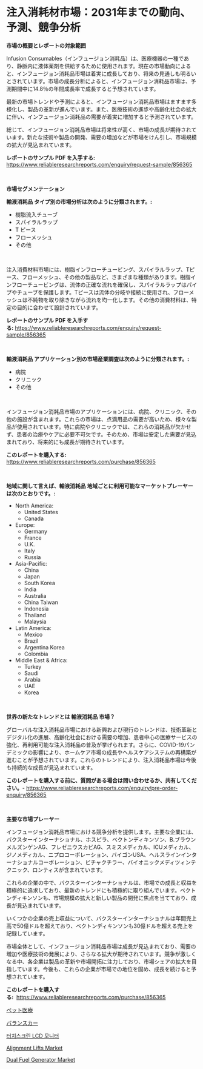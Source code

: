 <p><h1>注入消耗材市場：2031年までの動向、予測、競争分析</h1></p><p><strong>市場の概要とレポートの対象範囲</strong></p>
<p><p>Infusion Consumables（インフュージョン消耗品）は、医療機器の一種であり、静脈内に液体薬剤を供給するために使用されます。現在の市場動向によると、インフュージョン消耗品市場は着実に成長しており、将来の見通しも明るいとされています。市場の成長分析によると、インフュージョン消耗品市場は、予測期間中に14.8％の年間成長率で成長すると予想されています。</p><p>最新の市場トレンドや予測によると、インフュージョン消耗品市場はますます多様化し、製品の革新が進んでいます。また、医療技術の進歩や高齢化社会の拡大に伴い、インフュージョン消耗品の需要が着実に増加すると予測されています。</p><p>総じて、インフュージョン消耗品市場は将来性が高く、市場の成長が期待されています。新たな技術や製品の開発、需要の増加などが市場をけん引し、市場規模の拡大が見込まれています。</p></p>
<p><strong>レポートのサンプル PDF を入手する:</strong> <a href="https://www.reliableresearchreports.com/enquiry/request-sample/856365">https://www.reliableresearchreports.com/enquiry/request-sample/856365</a></p>
<p>&nbsp;</p>
<p><strong>市場セグメンテーション</strong></p>
<p><strong>輸液消耗品 タイプ別の市場分析は次のように分類されます。:</strong></p>
<p><ul><li>樹脂流入チューブ</li><li>スパイラルラップ</li><li>T ピース</li><li>フローメッシュ</li><li>その他</li></ul></p>
<p>&nbsp;</p>
<p><p>注入消費材料市場には、樹脂インフローチュービング、スパイラルラップ、Tピース、フローメッシュ、その他の製品など、さまざまな種類があります。樹脂インフローチュービングは、流体の正確な流れを確保し、スパイラルラップはパイプやチューブを保護します。Tピースは流体の分岐や接続に使用され、フローメッシュは不純物を取り除きながら流れを均一化します。その他の消費材料は、特定の目的に合わせて設計されています。</p></p>
<p><strong>レポートのサンプル PDF を入手する:</strong>&nbsp;<a href="https://www.reliableresearchreports.com/enquiry/request-sample/856365">https://www.reliableresearchreports.com/enquiry/request-sample/856365</a></p>
<p>&nbsp;</p>
<p><strong> 輸液消耗品 アプリケーション別の市場産業調査は次のように分類されます。:</strong></p>
<p><ul><li>病院</li><li>クリニック</li><li>その他</li></ul></p>
<p>&nbsp;</p>
<p><p>インフュージョン消耗品市場のアプリケーションには、病院、クリニック、その他の施設が含まれます。これらの市場は、点滴用品の需要が高いため、様々な製品が使用されています。特に病院やクリニックでは、これらの消耗品が欠かせず、患者の治療やケアに必要不可欠です。そのため、市場は安定した需要が見込まれており、将来的にも成長が期待されています。</p></p>
<p><strong>このレポートを購入する:</strong>&nbsp; <a href="https://www.reliableresearchreports.com/purchase/856365">https://www.reliableresearchreports.com/purchase/856365</a></p>
<p>&nbsp;</p>
<p><strong>地域に関して言えば、輸液消耗品 地域ごとに利用可能なマーケットプレーヤーは次のとおりです。:</strong></p>
<p><ul>
    <li>
        North America:
        <ul>
            <li>United States</li>
            <li>Canada</li>
        </ul>
    </li>
    <li>
        Europe:
        <ul>
            <li>Germany</li>
            <li>France</li>
            <li>U.K.</li>
            <li>Italy</li>
            <li>Russia</li>
        </ul>
    </li>
    <li>
        Asia-Pacific:
        <ul>
            <li>China</li>
            <li>Japan</li>
            <li>South Korea</li>
            <li>India</li>
            <li>Australia</li>
            <li>China Taiwan</li>
            <li>Indonesia</li>
            <li>Thailand</li>
            <li>Malaysia</li>
        </ul>
    </li>
    <li>
        Latin America:
        <ul>
            <li>Mexico</li>
            <li>Brazil</li>
            <li>Argentina Korea</li>
            <li>Colombia</li>
        </ul>
    </li>
    <li>
        Middle East & Africa:
        <ul>
            <li>Turkey</li>
            <li>Saudi</li>
            <li>Arabia</li>
            <li>UAE</li>
            <li>Korea</li>
        </ul>
    </li>
    </ul></p>
<p>&nbsp;</p>
<p><strong>世界の新たなトレンドとは 輸液消耗品 市場？</strong></p>
<p><p>グローバルな注入消耗品市場における新興および現行のトレンドは、技術革新とデジタル化の進展、高齢化社会における需要の増加、患者中心の医療サービスの強化、再利用可能な注入消耗品の普及が挙げられます。さらに、COVID-19パンデミックの影響により、ホームケア市場の成長やヘルスケアシステムの再構築が進むことが予想されています。これらのトレンドにより、注入消耗品市場は今後も持続的な成長が見込まれています。</p></p>
<p><strong>このレポートを購入する前に、質問がある場合は問い合わせるか、共有してください。</strong>- <a href="https://www.reliableresearchreports.com/enquiry/pre-order-enquiry/856365">https://www.reliableresearchreports.com/enquiry/pre-order-enquiry/856365</a></p>
<p>&nbsp;</p>
<p><strong>主要な市場プレーヤー</strong></p>
<p><p>インフュージョン消耗品市場における競争分析を提供します。主要な企業には、バクスターインターナショナル、ホスピラ、ベクトンディキンソン、B.ブラウンメルズンゲンAG、フレゼニウスカビAG、スミスメディカル、ICUメディカル、ジノメディカル、ニプロコーポレーション、バイゴンUSA、ヘルスラインインターナショナルコーポレーション、ビチャクチラー、バイオニックメディツィンテクニック、ロンティスが含まれています。</p><p>これらの企業の中で、バクスターインターナショナルは、市場での成長と収益を積極的に追求しており、最新のトレンドにも積極的に取り組んでいます。ベクトンディキンソンも、市場規模の拡大と新しい製品の開発に焦点を当てており、成長が見込まれています。</p><p>いくつかの企業の売上収益について、バクスターインターナショナルは年間売上高で50億ドルを超えており、ベクトンディキンソンも30億ドルを超える売上を記録しています。</p><p>市場全体として、インフュージョン消耗品市場は成長が見込まれており、需要の増加や医療技術の発展により、さらなる拡大が期待されています。競争が激しくなる中、各企業は製品の革新や市場開拓に注力しており、市場シェアの拡大を目指しています。今後も、これらの企業が市場での地位を固め、成長を続けると予想されています。</p></p>
<p><strong>このレポートを購入する:</strong>&nbsp;&nbsp;<a href="https://www.reliableresearchreports.com/purchase/856365">https://www.reliableresearchreports.com/purchase/856365</a></p>
<p><p><a href="https://github.com/oqxogxyvqe90775/Market-Research-Report-List-1/blob/main/69625269180.md">ペット医療</a></p><p><a href="https://github.com/DonaldShaw1965/Market-Research-Report-List-1/blob/main/76553999181.md">バランスカー</a></p><p><a href="https://medium.com/@vlcostes/%ED%84%B0%EC%B9%98%EC%8A%A4%ED%81%AC%EB%A6%B0-lcd-%EB%AA%A8%EB%8B%88%ED%84%B0-%EC%8B%9C%EC%9E%A5-%EB%B6%84%EC%84%9D-2024%EB%85%84%EB%B6%80%ED%84%B0-2031%EB%85%84%EA%B9%8C%EC%A7%80%EC%9D%98-%EA%B8%80%EB%A1%9C%EB%B2%8C-%EC%82%B0%EC%97%85-%EC%A0%84%EB%A7%9D-%EB%B0%8F-%EC%98%88%EC%B8%A1-6effbf670255">터치스크린 LCD 모니터</a></p><p><a href="https://issuu.com/reportprime-2/docs/alignment-lifts-market-size-2030.pptx">Alignment Lifts Market</a></p><p><a href="https://view.publitas.com/reportprime-1/dual-fuel-generator-market-share-market-new-trends-analysis-report-by-type-by-application-by-end-use-by-region-and-segment-forecasts-2024-2031/">Dual Fuel Generator Market</a></p></p>